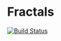 # Fractals

[![Build Status](https://github.com/sumanan047/Fractals.jl/actions/workflows/CI.yml/badge.svg?branch=main)](https://github.com/sumanan047/Fractals.jl/actions/workflows/CI.yml?query=branch%3Amain)
